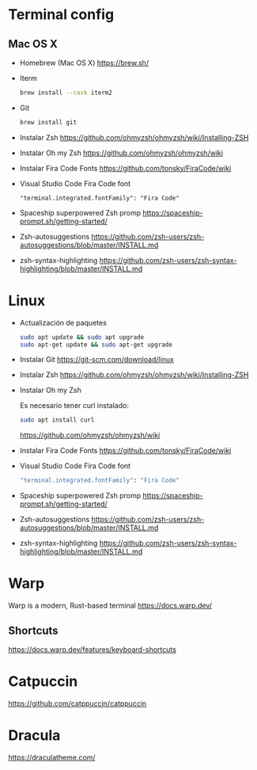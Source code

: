# Terminal config

## Mac OS X

- Homebrew (Mac OS X)
  https://brew.sh/

- Iterm

  ```bash
  brew install --cask iterm2
  ```

- Git

  ```bash
  brew install git
  ```

- Instalar Zsh
  https://github.com/ohmyzsh/ohmyzsh/wiki/Installing-ZSH

- Instalar Oh my Zsh
  https://github.com/ohmyzsh/ohmyzsh/wiki

- Instalar Fira Code Fonts
  https://github.com/tonsky/FiraCode/wiki

- Visual Studio Code Fira Code font

  ```
  "terminal.integrated.fontFamily": "Fira Code"
  ```

- Spaceship superpowered Zsh promp
  https://spaceship-prompt.sh/getting-started/

- Zsh-autosuggestions
  https://github.com/zsh-users/zsh-autosuggestions/blob/master/INSTALL.md

- zsh-syntax-highlighting
  https://github.com/zsh-users/zsh-syntax-highlighting/blob/master/INSTALL.md

# Linux

- Actualización de paquetes

  ```bash
  sudo apt update && sudo apt upgrade
  sudo apt-get update && sudo apt-get upgrade
  ```

- Instalar Git
  https://git-scm.com/download/linux

- Instalar Zsh
  https://github.com/ohmyzsh/ohmyzsh/wiki/Installing-ZSH

- Instalar Oh my Zsh

  Es necesario tener curl instalado:

  ```bash
  sudo apt install curl
  ```

  https://github.com/ohmyzsh/ohmyzsh/wiki

- Instalar Fira Code Fonts
  https://github.com/tonsky/FiraCode/wiki

- Visual Studio Code Fira Code font

  ```bash
  "terminal.integrated.fontFamily": "Fira Code"
  ```

- Spaceship superpowered Zsh promp
  https://spaceship-prompt.sh/getting-started/

- Zsh-autosuggestions
  https://github.com/zsh-users/zsh-autosuggestions/blob/master/INSTALL.md

- zsh-syntax-highlighting
  https://github.com/zsh-users/zsh-syntax-highlighting/blob/master/INSTALL.md

# Warp
Warp is a modern, Rust-based terminal
https://docs.warp.dev/

## Shortcuts
https://docs.warp.dev/features/keyboard-shortcuts

# Catpuccin
https://github.com/catppuccin/catppuccin

# Dracula
https://draculatheme.com/
